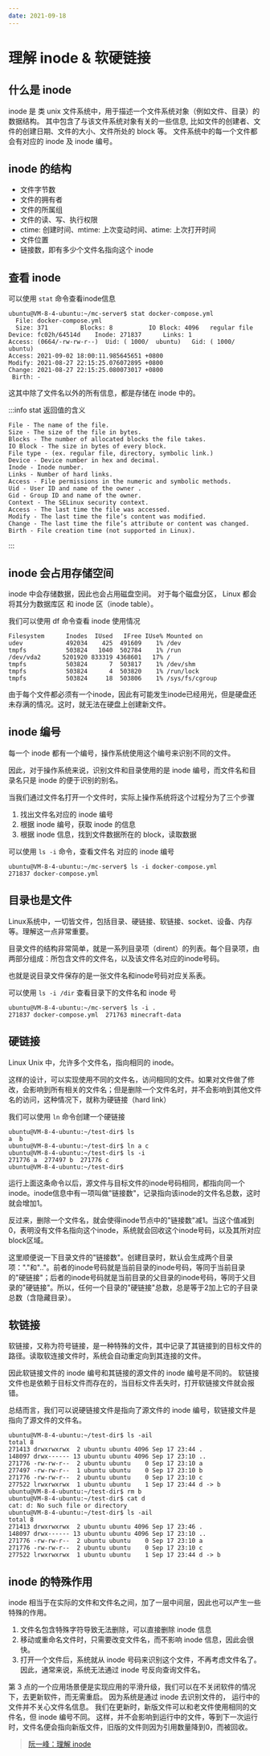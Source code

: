```yaml
---
date: 2021-09-18
---
```

# 理解 inode & 软硬链接

## 什么是 inode

inode 是 类 unix 文件系统中，用于描述一个文件系统对象（例如文件、目录）的数据结构。 
其中包含了与该文件系统对象有关的一些信息, 比如文件的创建者、文件的创建日期、文件的大小、文件所处的 block 等。
文件系统中的每一个文件都会有对应的 inode 及 inode 编号。

## inode 的结构

- 文件字节数
- 文件的拥有者
- 文件的所属组
- 文件的读、写、执行权限
- ctime: 创建时间、mtime: 上次变动时间、atime: 上次打开时间
- 文件位置
- 链接数，即有多少个文件名指向这个 inode

## 查看 inode

可以使用 `stat` 命令查看inode信息

```shell
ubuntu@VM-8-4-ubuntu:~/mc-server$ stat docker-compose.yml
  File: docker-compose.yml
  Size: 371       	Blocks: 8          IO Block: 4096   regular file
Device: fc02h/64514d	Inode: 271837      Links: 1
Access: (0664/-rw-rw-r--)  Uid: ( 1000/  ubuntu)   Gid: ( 1000/  ubuntu)
Access: 2021-09-02 18:00:11.985645651 +0800
Modify: 2021-08-27 22:15:25.076072895 +0800
Change: 2021-08-27 22:15:25.080073017 +0800
 Birth: -
```
这其中除了文件名以外的所有信息，都是存储在 inode 中的。

:::info stat 返回值的含义
```
File - The name of the file.
Size - The size of the file in bytes.
Blocks - The number of allocated blocks the file takes.
IO Block - The size in bytes of every block.
File type - (ex. regular file, directory, symbolic link.)
Device - Device number in hex and decimal.
Inode - Inode number.
Links - Number of hard links.
Access - File permissions in the numeric and symbolic methods.
Uid - User ID and name of the owner .
Gid - Group ID and name of the owner.
Context - The SELinux security context.
Access - The last time the file was accessed.
Modify - The last time the file’s content was modified.
Change - The last time the file’s attribute or content was changed.
Birth - File creation time (not supported in Linux).
```
:::

## inode 会占用存储空间
inode 中会存储数据，因此也会占用磁盘空间。 对于每个磁盘分区， Linux 都会将其分为数据库区 和 inode 区（inode table）。

我们可以使用 df 命令查看 inode 使用情况

```shell
Filesystem      Inodes  IUsed   IFree IUse% Mounted on
udev            492034    425  491609    1% /dev
tmpfs           503824   1040  502784    1% /run
/dev/vda2      5201920 833319 4368601   17% /
tmpfs           503824      7  503817    1% /dev/shm
tmpfs           503824      4  503820    1% /run/lock
tmpfs           503824     18  503806    1% /sys/fs/cgroup
```

由于每个文件都必须有一个inode，因此有可能发生inode已经用光，但是硬盘还未存满的情况。这时，就无法在硬盘上创建新文件。

## inode 编号

每一个 inode 都有一个编号，操作系统使用这个编号来识别不同的文件。 

因此，对于操作系统来说，识别文件和目录使用的是 inode 编号，而文件名和目录名只是 inode 的便于识别的别名。

当我们通过文件名打开一个文件时，实际上操作系统将这个过程分为了三个步骤

1. 找出文件名对应的 inode 编号
2. 根据 inode 编号，获取 inode 的信息
3. 根据 inode 信息，找到文件数据所在的 block，读取数据

可以使用 `ls -i` 命令，查看文件名 对应的 inode 编号

```shell
ubuntu@VM-8-4-ubuntu:~/mc-server$ ls -i docker-compose.yml
271837 docker-compose.yml
```

## 目录也是文件

Linux系统中，一切皆文件，包括目录、硬链接、软链接、socket、设备、内存等。理解这一点非常重要。

目录文件的结构非常简单，就是一系列目录项（dirent）的列表。每个目录项，由两部分组成：所包含文件的文件名，以及该文件名对应的inode号码。

也就是说目录文件保存的是一张文件名和inode号码对应关系表。

可以使用 `ls -i /dir` 查看目录下的文件名和 inode 号

```shell
ubuntu@VM-8-4-ubuntu:~/mc-server$ ls -i .
271837 docker-compose.yml  271763 minecraft-data
```

## 硬链接
Linux Unix 中，允许多个文件名，指向相同的 inode。 

这样的设计，可以实现使用不同的文件名，访问相同的文件。如果对文件做了修改，会影响到所有相关的文件名；但是删除一个文件名时，并不会影响到其他文件名的访问，这种情况下，就称为硬链接（hard link）

我们可以使用 `ln` 命令创建一个硬链接

```shell
ubuntu@VM-8-4-ubuntu:~/test-dir$ ls
a  b
ubuntu@VM-8-4-ubuntu:~/test-dir$ ln a c
ubuntu@VM-8-4-ubuntu:~/test-dir$ ls -i
271776 a  277497 b  271776 c
ubuntu@VM-8-4-ubuntu:~/test-dir$
```

运行上面这条命令以后，源文件与目标文件的inode号码相同，都指向同一个inode。inode信息中有一项叫做"链接数"，记录指向该inode的文件名总数，这时就会增加1。

反过来，删除一个文件名，就会使得inode节点中的"链接数"减1。当这个值减到0，表明没有文件名指向这个inode，系统就会回收这个inode号码，以及其所对应block区域。

这里顺便说一下目录文件的"链接数"。创建目录时，默认会生成两个目录项："."和".."。前者的inode号码就是当前目录的inode号码，等同于当前目录的"硬链接"；后者的inode号码就是当前目录的父目录的inode号码，等同于父目录的"硬链接"。所以，任何一个目录的"硬链接"总数，总是等于2加上它的子目录总数（含隐藏目录）。

## 软链接

软链接，又称为符号链接，是一种特殊的文件，其中记录了其链接到的目标文件的路径。读取软连接文件时，系统会自动重定向到其连接的文件。

因此软链接文件的 inode 编号和其链接的源文件的 inode 编号是不同的。 软链接文件也是依赖于目标文件而存在的，当目标文件丢失时，打开软链接文件就会报错。 

总结而言，我们可以说硬链接文件是指向了源文件的 inode 编号，软链接文件是指向了源文件的文件名。 

```shell
ubuntu@VM-8-4-ubuntu:~/test-dir$ ls -ail
total 8
271413 drwxrwxrwx  2 ubuntu ubuntu 4096 Sep 17 23:44 .
148097 drwx------ 13 ubuntu ubuntu 4096 Sep 17 23:10 ..
271776 -rw-rw-r--  2 ubuntu ubuntu    0 Sep 17 23:10 a
277497 -rw-rw-r--  1 ubuntu ubuntu    0 Sep 17 23:10 b
271776 -rw-rw-r--  2 ubuntu ubuntu    0 Sep 17 23:10 c
277522 lrwxrwxrwx  1 ubuntu ubuntu    1 Sep 17 23:44 d -> b
ubuntu@VM-8-4-ubuntu:~/test-dir$ rm b
ubuntu@VM-8-4-ubuntu:~/test-dir$ cat d
cat: d: No such file or directory
ubuntu@VM-8-4-ubuntu:~/test-dir$ ls -ail
total 8
271413 drwxrwxrwx  2 ubuntu ubuntu 4096 Sep 17 23:46 .
148097 drwx------ 13 ubuntu ubuntu 4096 Sep 17 23:10 ..
271776 -rw-rw-r--  2 ubuntu ubuntu    0 Sep 17 23:10 a
271776 -rw-rw-r--  2 ubuntu ubuntu    0 Sep 17 23:10 c
277522 lrwxrwxrwx  1 ubuntu ubuntu    1 Sep 17 23:44 d -> b
```

## inode 的特殊作用

inode 相当于在实际的文件和文件名之间，加了一层中间层，因此也可以产生一些特殊的作用。

1. 文件名包含特殊字符导致无法删除，可以直接删除 inode 信息
2. 移动或重命名文件时，只需要改变文件名，而不影响 inode 信息，因此会很快。 
3. 打开一个文件后，系统就从 inode 号码来识别这个文件，不再考虑文件名了。 因此，通常来说，系统无法通过 inode 号反向查询文件名。 

第 3 点的一个应用场景便是实现应用的平滑升级，我们可以在不关闭软件的情况下，去更新软件，而无需重启。 因为系统是通过 inode 去识别文件的， 运行中的文件并不关心文件名信息。 我们在更新时，新版文件可以和老文件使用相同的文件名，但 inode 编号不同。 这样，并不会影响到运行中的文件，等到下一次运行时，文件名便会指向新版文件，旧版的文件则因为引用数量降到0，而被回收。 

> [阮一峰：理解 inode](http://www.ruanyifeng.com/blog/2011/12/inode.html)